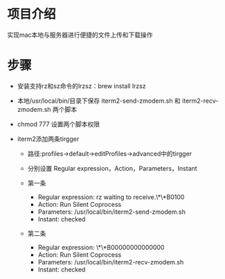 # 项目介绍
实现mac本地与服务器进行便捷的文件上传和下载操作

# 步骤
- 安装支持rz和sz命令的lrzsz：brew install lrzsz

- 本地/usr/local/bin/目录下保存 iterm2-send-zmodem.sh 和 iterm2-recv-zmodem.sh 两个脚本

- chmod 777 设置两个脚本权限


- iterm2添加两条tirgger

    - 路径:profiles->default->editProfiles->advanced中的tirgger

    - 分别设置 Regular expression，Action，Parameters，Instant

    - 第一条
    
        - Regular expression: rz waiting to receive.\\*\\*B0100
        - Action: Run Silent Coprocess
        - Parameters: /usr/local/bin/iterm2-send-zmodem.sh
        - Instant: checked
    - 第二条<br/>
        - Regular expression: \\*\\*B00000000000000
        - Action: Run Silent Coprocess
        - Parameters: /usr/local/bin/iterm2-recv-zmodem.sh
        - Instant: checked
